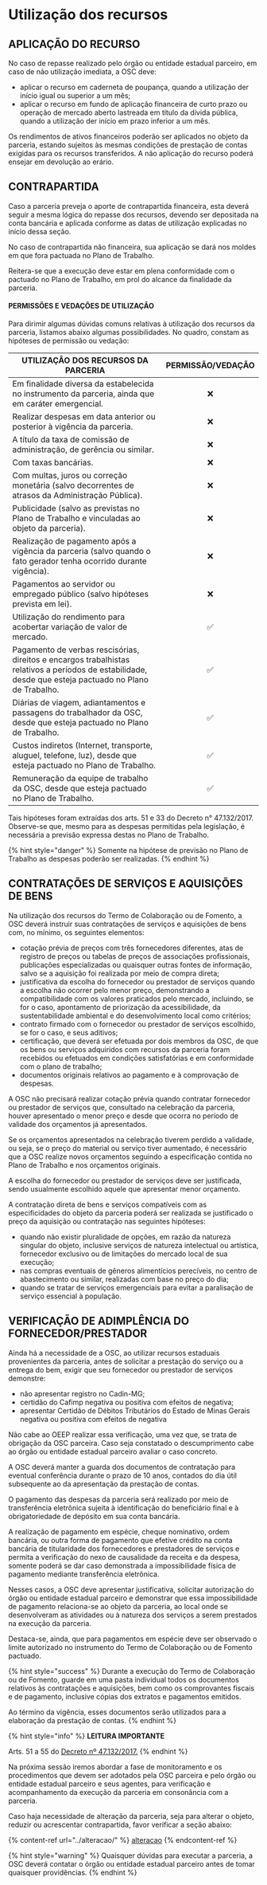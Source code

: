 # Utilização dos recursos

## APLICAÇÃO DO RECURSO

No caso de repasse realizado pelo órgão ou entidade estadual parceiro, em caso de não utilização imediata, a OSC deve:

* aplicar o recurso em caderneta de poupança, quando a utilização der início igual ou superior a um mês;&#x20;
* aplicar o recurso em fundo de aplicação financeira de curto prazo ou operação de mercado aberto lastreada em título da dívida pública, quando a utilização der início em prazo inferior a um mês.&#x20;

Os rendimentos de ativos financeiros poderão ser aplicados no objeto da parceria, estando sujeitos às mesmas condições de prestação de contas exigidas para os recursos transferidos. A não aplicação do recurso poderá ensejar em devolução ao erário.

## CONTRAPARTIDA

Caso a parceria preveja o aporte de contrapartida financeira, esta deverá seguir a mesma lógica do repasse dos recursos, devendo ser depositada na conta bancária e aplicada conforme as datas de utilização explicadas no início dessa seção.

No caso de contrapartida não financeira, sua aplicação se dará nos moldes em que fora pactuada no Plano de Trabalho.

Reitera-se que a execução deve estar em plena conformidade com o pactuado no Plano de Trabalho, em prol do alcance da finalidade da parceria.

#### PERMISSÕES E VEDAÇÕES DE UTILIZAÇÃO

Para dirimir algumas dúvidas comuns relativas à utilização dos recursos da parceria, listamos abaixo algumas possibilidades. No quadro, constam as hipóteses de permissão ou vedação:

| **UTILIZAÇÃO DOS RECURSOS DA PARCERIA**                                                                                                                 | PERMISSÃO/VEDAÇÃO |
| ------------------------------------------------------------------------------------------------------------------------------------------------------- | :---------------: |
| Em finalidade diversa da estabelecida no instrumento da parceria, ainda que em caráter emergencial.                                                     |         ❌         |
| Realizar despesas em data anterior ou posterior à vigência da parceria.                                                                                 |         ❌         |
| A título da taxa de comissão de administração, de gerência ou similar.                                                                                  |         ❌         |
| Com taxas bancárias.                                                                                                                                    |         ❌         |
| Com multas, juros ou correção monetária (salvo decorrentes de atrasos da Administração Pública).                                                        |         ❌         |
| Publicidade (salvo as previstas no Plano de Trabalho e vinculadas ao objeto da parceria).                                                               |         ❌         |
| Realização de pagamento após a vigência da parceria (salvo quando o fato gerador tenha ocorrido durante vigência).                                      |         ❌         |
| Pagamentos ao servidor ou empregado público (salvo hipóteses prevista em lei).                                                                          |         ❌         |
| Utilização do rendimento para acobertar variação de valor de mercado.                                                                                   |         ✅         |
| Pagamento de verbas rescisórias, direitos e encargos trabalhistas relativos a períodos de estabilidade, desde que esteja pactuado no Plano de Trabalho. |         ✅         |
| Diárias de viagem, adiantamentos e passagens do trabalhador da OSC, desde que esteja pactuado no Plano de Trabalho.                                     |         ✅         |
| Custos indiretos (Internet, transporte, aluguel, telefone, luz), desde que esteja pactuado no Plano de Trabalho.                                        |         ✅         |
| Remuneração da equipe de trabalho da OSC, desde que esteja pactuado no Plano de Trabalho.                                                               |         ✅         |

Tais hipóteses foram extraídas dos arts. 51 e 33 do Decreto n° 47.132/2017. Observe-se que, mesmo para as despesas permitidas pela legislação, é necessária a previsão expressa destas no Plano de Trabalho.

{% hint style="danger" %}
Somente na hipótese de previsão no Plano de Trabalho as despesas poderão ser realizadas.
{% endhint %}

## CONTRATAÇÕES DE SERVIÇOS E AQUISIÇÕES DE BENS

Na utilização dos recursos do Termo de Colaboração ou de Fomento, a OSC deverá instruir suas contratações de serviços e aquisições de bens com, no mínimo, os seguintes elementos:&#x20;

* cotação prévia de preços com três fornecedores diferentes, atas de registro de preços ou tabelas de preços de associações profissionais, publicações especializadas ou quaisquer outras fontes de informação, salvo se a aquisição foi realizada por meio de compra direta;&#x20;
* justificativa da escolha do fornecedor ou prestador de serviços quando a escolha não ocorrer pelo menor preço, demonstrando a compatibilidade com os valores praticados pelo mercado, incluindo, se for o caso, apontamento de priorização da acessibilidade, da sustentabilidade ambiental e do desenvolvimento local como critérios;&#x20;
* contrato firmado com o fornecedor ou prestador de serviços escolhido, se for o caso, e seus aditivos;
* certificação, que deverá ser efetuada por dois membros da OSC, de que os bens ou serviços adquiridos com recursos da parceria foram recebidos ou efetuados em condições satisfatórias e em conformidade com o plano de trabalho;&#x20;
* documentos originais relativos ao pagamento e à comprovação de despesas.&#x20;

A OSC não precisará realizar cotação prévia quando contratar fornecedor ou prestador de serviços que, consultado na celebração da parceria, houver apresentado o menor preço e desde que ocorra no período de validade dos orçamentos já apresentados.&#x20;

Se os orçamentos apresentados na celebração tiverem perdido a validade, ou seja, se o preço do material ou serviço tiver aumentado, é necessário que a OSC realize novos orçamentos seguindo a especificação contida no Plano de Trabalho e nos orçamentos originais.&#x20;

A escolha do fornecedor ou prestador de serviços deve ser justificada, sendo usualmente escolhido aquele que apresentar menor orçamento.

A contratação direta de bens e serviços compatíveis com as especificidades do objeto da parceria poderá ser realizada se justificado o preço da aquisição ou contratação nas seguintes hipóteses:&#x20;

* quando não existir pluralidade de opções, em razão da natureza singular do objeto, inclusive serviços de natureza intelectual ou artística, fornecedor exclusivo ou de limitações do mercado local de sua execução;
* nas compras eventuais de gêneros alimentícios perecíveis, no centro de abastecimento ou similar, realizadas com base no preço do dia;
* quando se tratar de serviços emergenciais para evitar a paralisação de serviço essencial à população.

## VERIFICAÇÃO DE ADIMPLÊNCIA DO FORNECEDOR/PRESTADOR

Ainda há a necessidade de a OSC, ao utilizar recursos estaduais provenientes da parceria, antes de solicitar a prestação do serviço ou a entrega do bem, exigir que seu fornecedor ou prestador de serviços demonstre:&#x20;

* não apresentar registro no Cadin-MG;
* certidão do Cafimp negativa ou positiva com efeitos de negativa;
* apresentar Certidão de Débitos Tributários do Estado de Minas Gerais negativa ou positiva com efeitos de negativa

Não cabe ao OEEP realizar essa verificação, uma vez que, se trata de obrigação da OSC parceira. Caso seja constatado o descumprimento cabe ao órgão ou entidade estadual parceiro avaliar o caso concreto.

A OSC deverá manter a guarda dos documentos de contratação para eventual conferência durante o prazo de 10 anos, contados do dia útil subsequente ao da apresentação da prestação de contas.&#x20;

O pagamento das despesas da parceria será realizado por meio de transferência eletrônica sujeita à identificação do beneficiário final e à obrigatoriedade de depósito em sua conta bancária.

A realização de pagamento em espécie, cheque nominativo, ordem bancária, ou outra forma de pagamento que efetive crédito na conta bancária de titularidade dos fornecedores e prestadores de serviços e permita a verificação do nexo de causalidade da receita e da despesa, somente poderá se dar caso demonstrada a impossibilidade física de pagamento mediante transferência eletrônica.&#x20;

Nesses casos, a OSC deve apresentar justificativa, solicitar autorização do órgão ou entidade estadual parceiro e demonstrar que essa impossibilidade de pagamento relaciona-se ao objeto da parceria, ao local onde se desenvolveram as atividades ou à natureza dos serviços a serem prestados na execução da parceria.&#x20;

Destaca-se, ainda, que para pagamentos em espécie deve ser observado o limite autorizado no instrumento do Termo de Colaboração ou de Fomento pactuado.

{% hint style="success" %}
Durante a execução do Termo de Colaboração ou de Fomento, guarde em uma pasta individual todos os documentos relativos às contratações e aquisições, bem como os comprovantes fiscais e de pagamento, inclusive cópias dos extratos e pagamentos emitidos.&#x20;

Ao término da vigência, esses documentos serão utilizados para a elaboração da prestação de contas.
{% endhint %}

{% hint style="info" %}
**LEITURA IMPORTANTE**&#x20;

Arts. 51 a 55 do [Decreto nº 47.132/2017.](https://www.almg.gov.br/consulte/legislacao/completa/completa-nova-min.html?tipo=DEC\&num=47132\&ano=2017)
{% endhint %}

Na próxima sessão iremos abordar a fase de monitoramento e os procedimentos que devem ser adotados pela OSC parceira e pelo órgão ou entidade estadual parceiro e seus agentes, para verificação e acompanhamento da execução da parceria em consonância com a parceria.

Caso haja necessidade de alteração da parceria, seja para alterar o objeto, reduzir ou acrescentar contrapartida, favor verificar a seção abaixo:

{% content-ref url="../alteracao/" %}
[alteracao](../alteracao/)
{% endcontent-ref %}

{% hint style="warning" %}
Quaisquer dúvidas para executar a parceria, a OSC deverá contatar o órgão ou entidade estadual parceiro antes de tomar quaisquer providências.
{% endhint %}
